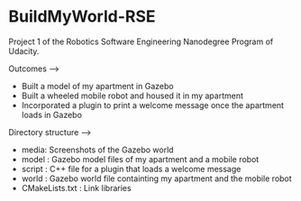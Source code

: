 # BuildMyWorld-RSE
Project 1 of the Robotics Software Engineering Nanodegree Program of Udacity. 

Outcomes -->

- Built a model of my apartment in Gazebo
- Built a wheeled mobile robot and housed it in my apartment
- Incorporated a plugin to print a welcome message once the apartment loads in Gazebo

Directory structure -->

- media: Screenshots of the Gazebo world
- model : Gazebo model files of my apartment and a mobile robot
- script : C++ file for a plugin that loads a welcome message
- world : Gazebo world file containting my apartment and the mobile robot
- CMakeLists.txt : Link libraries


